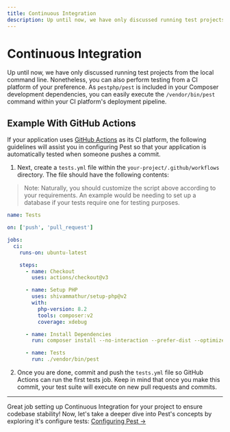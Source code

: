 ```yaml
---
title: Continuous Integration
description: Up until now, we have only discussed running test projects from the local command line. Nonetheless, you can also perform testing from a CI platform of your preference. As `pestphp/pest` is included in your Composer development dependencies, you can easily execute the `/vendor/bin/pest` command within your CI platform's deployment pipeline.
---
```


# Continuous Integration

Up until now, we have only discussed running test projects from the local command line. Nonetheless, you can also perform testing from a CI platform of your preference. As `pestphp/pest` is included in your Composer development dependencies, you can easily execute the `/vendor/bin/pest` command within your CI platform's deployment pipeline.

## Example With GitHub Actions

If your application uses [GitHub Actions](https://github.com/features/actions) as its CI platform, the following guidelines will assist you in configuring Pest so that your application is automatically tested when someone pushes a commit.

1. Next, create a `tests.yml` file within the `your-project/.github/workflows` directory. The file should have the following contents:

> Note: Naturally, you should customize the script above according to your requirements. An example would be needing to set up a database if your tests require one for testing purposes.

```yml
name: Tests

on: ['push', 'pull_request']

jobs:
  ci:
    runs-on: ubuntu-latest

    steps:
      - name: Checkout
        uses: actions/checkout@v3

      - name: Setup PHP
        uses: shivammathur/setup-php@v2
        with:
          php-version: 8.2
          tools: composer:v2
          coverage: xdebug

      - name: Install Dependencies
        run: composer install --no-interaction --prefer-dist --optimize-autoloader

      - name: Tests
        run: ./vendor/bin/pest
```

2. Once you are done, commit and push the `tests.yml` file so GitHub Actions can run the first tests job. Keep in mind that once you make this commit, your test suite will execute on new pull requests and commits.

---

Great job setting up Continuous Integration for your project to ensure codebase stability! Now, let's take a deeper dive into Pest's concepts by exploring it's configure tests: [Configuring Pest →](/docs/configuring-tests)
